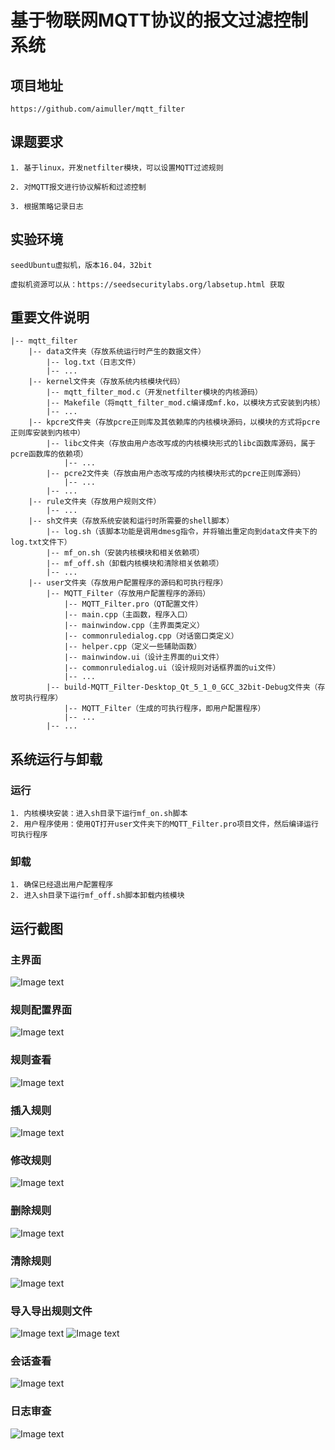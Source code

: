# 基于物联网MQTT协议的报文过滤控制系统

## 项目地址
    https://github.com/aimuller/mqtt_filter

## 课题要求

    1. 基于linux，开发netfilter模块，可以设置MQTT过滤规则

    2. 对MQTT报文进行协议解析和过滤控制

    3. 根据策略记录日志

## 实验环境
    seedUbuntu虚拟机，版本16.04，32bit

    虚拟机资源可以从：https://seedsecuritylabs.org/labsetup.html 获取

## 重要文件说明
    |-- mqtt_filter
        |-- data文件夹（存放系统运行时产生的数据文件）
            |-- log.txt（日志文件）
            |-- ...
        |-- kernel文件夹（存放系统内核模块代码）
            |-- mqtt_filter_mod.c（开发netfilter模块的内核源码）
            |-- Makefile（将mqtt_filter_mod.c编译成mf.ko，以模块方式安装到内核）
            |-- ...
        |-- kpcre文件夹（存放pcre正则库及其依赖库的内核模块源码，以模块的方式将pcre正则库安装到内核中）
            |-- libc文件夹（存放由用户态改写成的内核模块形式的libc函数库源码，属于pcre函数库的依赖项）
                |-- ...
            |-- pcre2文件夹（存放由用户态改写成的内核模块形式的pcre正则库源码）
                |-- ...
            |-- ...
        |-- rule文件夹（存放用户规则文件）
            |-- ...
        |-- sh文件夹（存放系统安装和运行时所需要的shell脚本）
            |-- log.sh（该脚本功能是调用dmesg指令，并将输出重定向到data文件夹下的log.txt文件下）
            |-- mf_on.sh（安装内核模块和相关依赖项）
            |-- mf_off.sh（卸载内核模块和清除相关依赖项）
            |-- ...
        |-- user文件夹（存放用户配置程序的源码和可执行程序）
            |-- MQTT_Filter（存放用户配置程序的源码）
                |-- MQTT_Filter.pro（QT配置文件）
                |-- main.cpp（主函数，程序入口）
                |-- mainwindow.cpp（主界面类定义）
                |-- commonruledialog.cpp（对话窗口类定义）
                |-- helper.cpp（定义一些辅助函数）
                |-- mainwindow.ui（设计主界面的ui文件）
                |-- commonruledialog.ui（设计规则对话框界面的ui文件）
                |-- ...
            |-- build-MQTT_Filter-Desktop_Qt_5_1_0_GCC_32bit-Debug文件夹（存放可执行程序）
                |-- MQTT_Filter（生成的可执行程序，即用户配置程序）
                |-- ...
            |-- ...
 
## 系统运行与卸载
### 运行
    1. 内核模块安装：进入sh目录下运行mf_on.sh脚本
    2. 用户程序使用：使用QT打开user文件夹下的MQTT_Filter.pro项目文件，然后编译运行可执行程序

### 卸载
    1. 确保已经退出用户配置程序
    2. 进入sh目录下运行mf_off.sh脚本卸载内核模块
    
## 运行截图
### 主界面
![Image text](https://raw.githubusercontent.com/aimuller/mqtt_filter/master/image/%E4%B8%BB%E7%95%8C%E9%9D%A2.png)
### 规则配置界面
![Image text](https://raw.githubusercontent.com/aimuller/mqtt_filter/master/image/%E8%A7%84%E5%88%99%E9%85%8D%E7%BD%AE%E7%95%8C%E9%9D%A2.png)
### 规则查看
![Image text](https://raw.githubusercontent.com/aimuller/mqtt_filter/master/image/%E8%A7%84%E5%88%99%E6%9F%A5%E7%9C%8B.png)
### 插入规则
![Image text](https://raw.githubusercontent.com/aimuller/mqtt_filter/master/image/%E6%8F%92%E5%85%A5%E8%A7%84%E5%88%99.png)
### 修改规则
![Image text](https://raw.githubusercontent.com/aimuller/mqtt_filter/master/image/%E4%BF%AE%E6%94%B9%E8%A7%84%E5%88%99.png)
### 删除规则
![Image text](https://raw.githubusercontent.com/aimuller/mqtt_filter/master/image/%E5%88%A0%E9%99%A4%E8%A7%84%E5%88%99.png)
### 清除规则
![Image text](https://raw.githubusercontent.com/aimuller/mqtt_filter/master/image/%E6%B8%85%E9%99%A4%E8%A7%84%E5%88%99.png)
### 导入导出规则文件
![Image text](https://raw.githubusercontent.com/aimuller/mqtt_filter/master/image/%E5%AF%BC%E5%85%A5%E5%AF%BC%E5%87%BA%E8%A7%84%E5%88%99%E6%96%87%E4%BB%B6.png)
![Image text](https://raw.githubusercontent.com/aimuller/mqtt_filter/master/image/%E5%AF%BC%E5%85%A5%E8%A7%84%E5%88%99%E6%96%87%E4%BB%B6.png)
### 会话查看
![Image text](https://raw.githubusercontent.com/aimuller/mqtt_filter/master/image/%E4%BC%9A%E8%AF%9D%E6%9F%A5%E7%9C%8B.png)
### 日志审查
![Image text](https://raw.githubusercontent.com/aimuller/mqtt_filter/master/image/%E6%97%A5%E5%BF%97%E5%AE%A1%E6%9F%A5.png)

